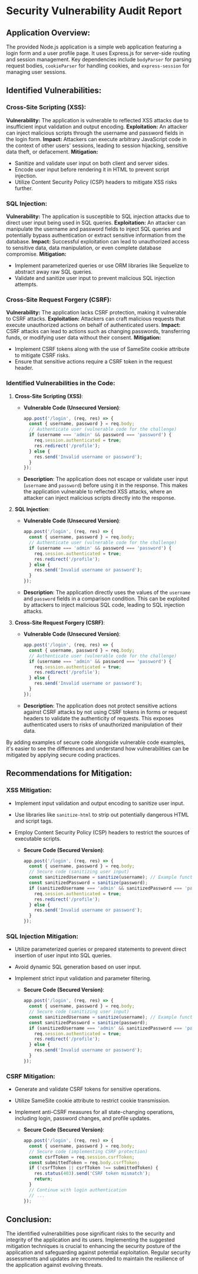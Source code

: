 # Security Vulnerability Audit Report

## Application Overview:
The provided Node.js application is a simple web application featuring a login form and a user profile page. It uses Express.js for server-side routing and session management. Key dependencies include `bodyParser` for parsing request bodies, `cookieParser` for handling cookies, and `express-session` for managing user sessions.

## Identified Vulnerabilities:

### Cross-Site Scripting (XSS):

**Vulnerability:** The application is vulnerable to reflected XSS attacks due to insufficient input validation and output encoding.
**Exploitation:** An attacker can inject malicious scripts through the username and password fields in the login form.
**Impact:** Attackers can execute arbitrary JavaScript code in the context of other users' sessions, leading to session hijacking, sensitive data theft, or defacement.
**Mitigation:** 
- Sanitize and validate user input on both client and server sides.
- Encode user input before rendering it in HTML to prevent script injection.
- Utilize Content Security Policy (CSP) headers to mitigate XSS risks further.

### SQL Injection:

**Vulnerability:** The application is susceptible to SQL injection attacks due to direct user input being used in SQL queries.
**Exploitation:** An attacker can manipulate the username and password fields to inject SQL queries and potentially bypass authentication or extract sensitive information from the database.
**Impact:** Successful exploitation can lead to unauthorized access to sensitive data, data manipulation, or even complete database compromise.
**Mitigation:** 
- Implement parameterized queries or use ORM libraries like Sequelize to abstract away raw SQL queries.
- Validate and sanitize user input to prevent malicious SQL injection attempts.

### Cross-Site Request Forgery (CSRF):

**Vulnerability:** The application lacks CSRF protection, making it vulnerable to CSRF attacks.
**Exploitation:** Attackers can craft malicious requests that execute unauthorized actions on behalf of authenticated users.
**Impact:** CSRF attacks can lead to actions such as changing passwords, transferring funds, or modifying user data without their consent.
**Mitigation:** 
- Implement CSRF tokens along with the use of SameSite cookie attribute to mitigate CSRF risks.
- Ensure that sensitive actions require a CSRF token in the request header.

### Identified Vulnerabilities in the Code:

1. **Cross-Site Scripting (XSS)**:

    - **Vulnerable Code (Unsecured Version)**:
        ```javascript
        app.post('/login', (req, res) => {
          const { username, password } = req.body;
          // Authenticate user (vulnerable code for the challenge)
          if (username === 'admin' && password === 'password') {
            req.session.authenticated = true;
            res.redirect('/profile');
          } else {
            res.send('Invalid username or password');
          }
        });
        ```
        
    - **Description**: The application does not escape or validate user input (`username` and `password`) before using it in the response. This makes the application vulnerable to reflected XSS attacks, where an attacker can inject malicious scripts directly into the response.


2. **SQL Injection**:

    - **Vulnerable Code (Unsecured Version)**:
        ```javascript
        app.post('/login', (req, res) => {
          const { username, password } = req.body;
          // Authenticate user (vulnerable code for the challenge)
          if (username === 'admin' && password === 'password') {
            req.session.authenticated = true;
            res.redirect('/profile');
          } else {
            res.send('Invalid username or password');
          }
        });
        ```
        
    - **Description**: The application directly uses the values of the `username` and `password` fields in a comparison condition. This can be exploited by attackers to inject malicious SQL code, leading to SQL injection attacks.

3. **Cross-Site Request Forgery (CSRF)**:

    - **Vulnerable Code (Unsecured Version)**:
        ```javascript
        app.post('/login', (req, res) => {
          const { username, password } = req.body;
          // Authenticate user (vulnerable code for the challenge)
          if (username === 'admin' && password === 'password') {
            req.session.authenticated = true;
            res.redirect('/profile');
          } else {
            res.send('Invalid username or password');
          }
        });
        ```

    - **Description**: The application does not protect sensitive actions against CSRF attacks by not using CSRF tokens in forms or request headers to validate the authenticity of requests. This exposes authenticated users to risks of unauthorized manipulation of their data.


By adding examples of secure code alongside vulnerable code examples, it's easier to see the differences and understand how vulnerabilities can be mitigated by applying secure coding practices.


## Recommendations for Mitigation:

### XSS Mitigation:

- Implement input validation and output encoding to sanitize user input.
- Use libraries like `sanitize-html` to strip out potentially dangerous HTML and script tags.
- Employ Content Security Policy (CSP) headers to restrict the sources of executable scripts.

    - **Secure Code (Secured Version)**:
        ```javascript
        app.post('/login', (req, res) => {
          const { username, password } = req.body;
          // Secure code (sanitizing user input)
          const sanitizedUsername = sanitize(username); // Example function to sanitize input
          const sanitizedPassword = sanitize(password);
          if (sanitizedUsername === 'admin' && sanitizedPassword === 'password') {
            req.session.authenticated = true;
            res.redirect('/profile');
          } else {
            res.send('Invalid username or password');
          }
        });
        ```

### SQL Injection Mitigation:

- Utilize parameterized queries or prepared statements to prevent direct insertion of user input into SQL queries.
- Avoid dynamic SQL generation based on user input.
- Implement strict input validation and parameter filtering.

 
    - **Secure Code (Secured Version)**:
        ```javascript
        app.post('/login', (req, res) => {
          const { username, password } = req.body;
          // Secure code (sanitizing user input)
          const sanitizedUsername = sanitize(username); // Example function to sanitize input
          const sanitizedPassword = sanitize(password);
          if (sanitizedUsername === 'admin' && sanitizedPassword === 'password') {
            req.session.authenticated = true;
            res.redirect('/profile');
          } else {
            res.send('Invalid username or password');
          }
        });
        ```

### CSRF Mitigation:

- Generate and validate CSRF tokens for sensitive operations.
- Utilize SameSite cookie attribute to restrict cookie transmission.
- Implement anti-CSRF measures for all state-changing operations, including login, password changes, and profile updates.


    - **Secure Code (Secured Version)**:
        ```javascript
        app.post('/login', (req, res) => {
          const { username, password } = req.body;
          // Secure code (implementing CSRF protection)
          const csrfToken = req.session.csrfToken;
          const submittedToken = req.body.csrfToken;
          if (!csrfToken || csrfToken !== submittedToken) {
            res.status(403).send('CSRF token mismatch');
            return;
          }
          // Continue with login authentication
          // ...
        });
        ```


## Conclusion:
The identified vulnerabilities pose significant risks to the security and integrity of the application and its users. Implementing the suggested mitigation techniques is crucial to enhancing the security posture of the application and safeguarding against potential exploitation. Regular security assessments and updates are recommended to maintain the resilience of the application against evolving threats.